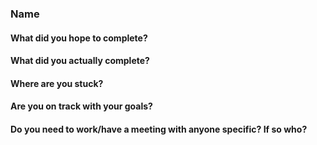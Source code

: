 ### Name
#### What did you hope to complete?

#### What did you actually complete?

#### Where are you stuck?

#### Are you on track with your goals?

#### Do you need to work/have a meeting with anyone specific? If so who?
